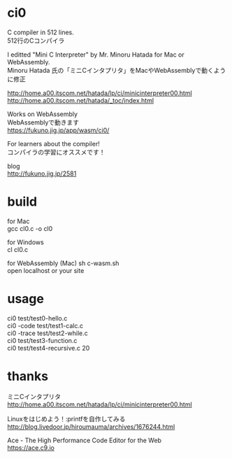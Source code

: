 # ci0

C compiler in 512 lines.  
512行のCコンパイラ  

I editted "Mini C Interpreter" by Mr. Minoru Hatada for Mac or WebAssembly.  
Minoru Hatada 氏の「ミニCインタプリタ」をMacやWebAssemblyで動くように修正  

http://home.a00.itscom.net/hatada/lp/ci/minicinterpreter00.html  
http://home.a00.itscom.net/hatada/_toc/index.html  

Works on WebAssembly  
WebAssemblyで動きます  
https://fukuno.jig.jp/app/wasm/ci0/  

For learners about the compiler!  
コンパイラの学習にオススメです！  

blog  
http://fukuno.jig.jp/2581  

# build

for Mac  
gcc cl0.c -o cl0  

for Windows  
cl cl0.c  

for WebAssembly (Mac)
sh c-wasm.sh  
open localhost or your site  

# usage

ci0 test/test0-hello.c  
ci0 -code test/test1-calc.c  
ci0 -trace test/test2-while.c  
ci0 test/test3-function.c  
ci0 test/test4-recursive.c 20  

# thanks

ミニCインタプリタ  
http://home.a00.itscom.net/hatada/lp/ci/minicinterpreter00.html  

Linuxをはじめよう！:printfを自作してみる  
http://blog.livedoor.jp/hiroumauma/archives/1676244.html  

Ace - The High Performance Code Editor for the Web  
https://ace.c9.io  
